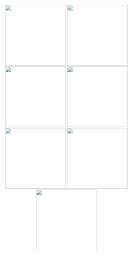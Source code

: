 <div align="center">
<a href="https://michalfutera.pro?utm_source=github.com&utm_medium=github.com" target="_blank"><img src="https://user-images.githubusercontent.com/100314711/218329445-f2b7f1db-2943-41ec-9123-b0a7cf77d450.png" border="0" width="200"></a>
<a href="https://twitter.com/mjfutera?utm_source=github.com&utm_medium=github.com" target="_blank"><img src="https://user-images.githubusercontent.com/100314711/216403440-e92aff25-3452-4948-8805-f7ad944983fe.png" border="0" width="200"></a>
<a href="https://www.linkedin.com/in/michalfutera/?utm_source=github.com&utm_medium=github.com" target="_blank"><img src="https://user-images.githubusercontent.com/100314711/216405566-d8a0eb5d-1424-4e84-b931-35217ada1083.png" border="0" width="200"></a>
<a href="https://www.buymeacoffee.com/mjfutera?utm_source=github.com&utm_medium=github.com" target="_blank"><img src="https://user-images.githubusercontent.com/100314711/216403435-a0d3d0d3-e991-4612-b0d2-40408ae8d4d0.png" border="0" width="200"></a>
<a href="https://www.fiverr.com/michalfutera?utm_source=github.com&utm_medium=github.com" target="_blank"><img src="https://user-images.githubusercontent.com/100314711/218256294-c71b8656-0f3a-4fbd-bb5d-804504caa7a0.png" border="0" width="200"></a>
<a href="https://linktr.ee/mjfutera?utm_source=github.com&utm_medium=github.com" target="_blank"><img src="https://user-images.githubusercontent.com/100314711/216403438-94aeff33-6ed6-41ef-9972-92ea878e76e4.png" border="0" width="200"></a>
<a href="https://mjfutera.medium.com/?utm_source=github.com&utm_medium=github.com" target="_blank"><img src="https://user-images.githubusercontent.com/100314711/232244275-5dc537e5-db73-4305-a472-06c44c7360de.png" border="0" width="200"></a>
</div>
